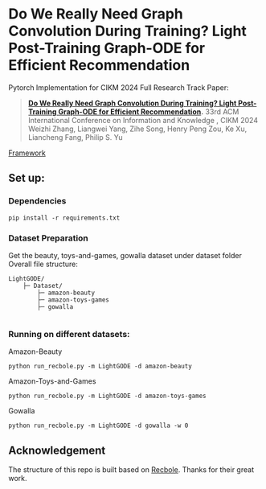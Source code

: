 # Do We Really Need Graph Convolution During Training? Light Post-Training Graph-ODE for Efficient Recommendation

Pytorch Implementation for CIKM 2024 Full Research Track Paper: 
> **[Do We Really Need Graph Convolution During Training? Light Post-Training Graph-ODE for Efficient Recommendation](https://github.com/DavidZWZ/LightGODE).**
> 33rd ACM International Conference on Information and Knowledge , CIKM 2024 <br>
> Weizhi Zhang, Liangwei Yang, Zihe Song, Henry Peng Zou, Ke Xu, Liancheng Fang, Philip S. Yu <br>

[Framework](Images/framework.pdf)

## Set up:
### Dependencies
```
pip install -r requirements.txt
```

### Dataset Preparation
Get the beauty, toys-and-games, gowalla dataset under dataset folder
Overall file structure:
```
LightGODE/
    ├─ Dataset/
        ├─ amazon-beauty
        ├─ amazon-toys-games
        ├─ gowalla


```

### Running on different datasets:

Amazon-Beauty
```
python run_recbole.py -m LightGODE -d amazon-beauty
```

Amazon-Toys-and-Games
```
python run_recbole.py -m LightGODE -d amazon-toys-games
```

Gowalla
```
python run_recbole.py -m LightGODE -d gowalla -w 0
```

## Acknowledgement
The structure of this repo is built based on [Recbole](https://github.com/RUCAIBox/RecBole). Thanks for their great work.